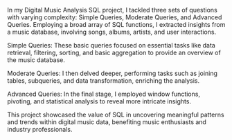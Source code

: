 In my Digital Music Analysis SQL project, I tackled three sets of questions with varying complexity: Simple Queries, Moderate Queries, and Advanced Queries. Employing a broad array of SQL functions, I extracted insights from a music database, involving songs, albums, artists, and user interactions.

Simple Queries:
These basic queries focused on essential tasks like data retrieval, filtering, sorting, and basic aggregation to provide an overview of the music database.

Moderate Queries:
I then delved deeper, performing tasks such as joining tables, subqueries, and data transformation, enriching the analysis.

Advanced Queries:
In the final stage, I employed window functions, pivoting, and statistical analysis to reveal more intricate insights.

This project showcased the value of SQL in uncovering meaningful patterns and trends within digital music data, benefiting music enthusiasts and industry professionals.
